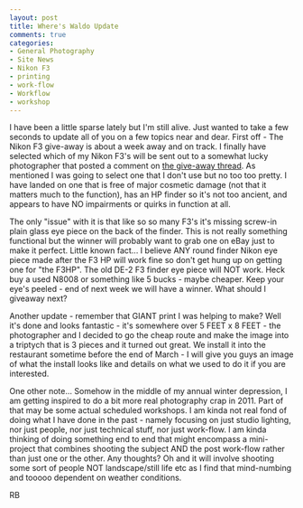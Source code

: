 ```yaml
---
layout: post
title: Where's Waldo Update
comments: true
categories:
- General Photography
- Site News
- Nikon F3
- printing
- work-flow
- Workflow
- workshop
---
```

I have been a little sparse lately but I'm still alive. Just wanted to take a few seconds to update all of you on a few topics near and dear. First off - The Nikon F3 give-away is about a week away and on track. I finally have selected which of my Nikon F3's will be sent out to a somewhat lucky photographer that posted a comment on <a href="http://photo.rwboyer.com/2011/02/06/nikon-f3-give-away/">the give-away thread</a>. As mentioned I was going to select one that I don't use but no too too pretty. I have landed on one that is free of major cosmetic damage (not that it matters much to the function), has an HP finder so it's not too ancient, and appears to have NO impairments or quirks in function at all.

The only "issue" with it is that like so so many F3's it's missing screw-in plain glass eye piece on the back of the finder. This is not really something functional but the winner will probably want to grab one on eBay just to make it perfect. Little known fact... I believe ANY round finder Nikon eye piece made after the F3 HP will work fine so don't get hung up on getting one for "the F3HP". The old DE-2 F3 finder eye piece will NOT work. Heck buy a used N8008 or something like 5 bucks - maybe cheaper. Keep your eye's peeled - end of next week we will have a winner. What should I giveaway next?

Another update - remember that GIANT print I was helping to make? Well it's done and looks fantastic - it's somewhere over 5 FEET x 8 FEET - the photographer and I decided to go the cheap route and make the image into a triptych that is 3 pieces and it turned out great. We install it into the restaurant sometime before the end of March - I will give you guys an image of what the install looks like and details on what we used to do it if you are interested.

One other note... Somehow in the middle of my annual winter depression, I am getting inspired to do a bit more real photography crap in 2011. Part of that may be some actual scheduled workshops. I am kinda not real fond of doing what I have done in the past - namely focusing on just studio lighting, nor just people, nor just technical stuff, nor just work-flow. I am kinda thinking of doing something end to end that might encompass a mini-project that combines shooting the subject AND the post work-flow rather than just one or the other. Any thoughts? Oh and it will involve shooting some sort of people NOT landscape/still life etc as I find that mind-numbing and tooooo dependent on weather conditions.

RB
